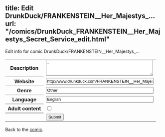 title: Edit DrunkDuck/FRANKENSTEIN__Her_Majestys_...
url: "/comics/DrunkDuck_FRANKENSTEIN__Her_Majestys_Secret_Service_edit.html"
---
Edit info for comic DrunkDuck/FRANKENSTEIN__Her_Majestys_...

<form name="comic" action="http://gaepostmail.appspot.com/comic/" method="post">
<table class="comicinfo">
<tr>
<th>Description</th><td><textarea name="description" cols="40" rows="3">-</textarea></td>
</tr>
<tr>
<th>Website</th><td><input type="text" name="url" value="http://www.drunkduck.com/FRANKENSTEIN__Her_Majestys_Secret_Service/" size="40"/></td>
</tr>
<tr>
<th>Genre</th><td><input type="text" name="genre" value="Other" size="40"/></td>
</tr>
<tr>
<th>Language</th><td><input type="text" name="language" value="English" size="40"/></td>
</tr>
<tr>
<th>Adult content</th><td><input type="checkbox" name="adult" value="adult" /></td>
</tr>
<tr>
<th></th><td>
<input type="hidden" name="comic" value="DrunkDuck_FRANKENSTEIN__Her_Majestys_Secret_Service" />
<input type="submit" name="submit" value="Submit" />
</td>
</tr>
</table>
</form>

Back to the [comic](DrunkDuck_FRANKENSTEIN__Her_Majestys_Secret_Service.html).
